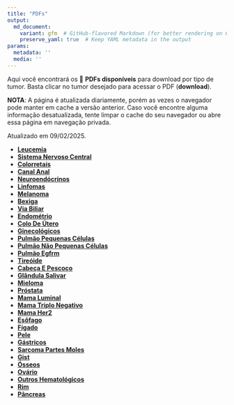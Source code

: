 ```yaml
---
title: "PDFs"
output: 
  md_document:
    variant: gfm  # GitHub-flavored Markdown (for better rendering on GitHub)
    preserve_yaml: true  # Keep YAML metadata in the output
params:
  metadata: ''
  media: ''
---
```


<script async src="https://scripts.simpleanalyticscdn.com/latest.js"></script>

Aqui você encontrará os 📝 **PDFs disponíveis** para download por tipo
de tumor. Basta clicar no tumor desejado para acessar o PDF
(**download**).

**NOTA**: A página é atualizada diariamente, porém as vezes o navegador
pode manter em cache a versão anterior. Caso você encontre alguma
informação desatualizada, tente limpar o cache do seu navegador ou abre
essa página em navegação privada.

Atualizado em 09/02/2025.

- [**Leucemia**](https://coeoralmeds-e768.restdb.io/media/67a855a6f63b80480010d986?download=true)
- [**Sistema Nervoso
  Central**](https://coeoralmeds-e768.restdb.io/media/67a855a7f63b80480010d989?download=true)
- [**Colorretais**](https://coeoralmeds-e768.restdb.io/media/67a855aaf63b80480010d98e?download=true)
- [**Canal
  Anal**](https://coeoralmeds-e768.restdb.io/media/67a855abf63b80480010d990?download=true)
- [**Neuroendócrinos**](https://coeoralmeds-e768.restdb.io/media/67a855adf63b80480010d992?download=true)
- [**Linfomas**](https://coeoralmeds-e768.restdb.io/media/67a855aef63b80480010d994?download=true)
- [**Melanoma**](https://coeoralmeds-e768.restdb.io/media/67a855aff63b80480010d996?download=true)
- [**Bexiga**](https://coeoralmeds-e768.restdb.io/media/67a855b1f63b80480010d998?download=true)
- [**Via
  Biliar**](https://coeoralmeds-e768.restdb.io/media/67a855b3f63b80480010d99a?download=true)
- [**Endométrio**](https://coeoralmeds-e768.restdb.io/media/67a855b4f63b80480010d99c?download=true)
- [**Colo De
  Útero**](https://coeoralmeds-e768.restdb.io/media/67a855b5f63b80480010d99e?download=true)
- [**Ginecológicos**](https://coeoralmeds-e768.restdb.io/media/67a855b7f63b80480010d9a0?download=true)
- [**Pulmão Pequenas
  Células**](https://coeoralmeds-e768.restdb.io/media/67a855b8f63b80480010d9a5?download=true)
- [**Pulmão Não Pequenas
  Células**](https://coeoralmeds-e768.restdb.io/media/67a855baf63b80480010d9a7?download=true)
- [**Pulmão
  Egfrm**](https://coeoralmeds-e768.restdb.io/media/67a855bbf63b80480010d9a9?download=true)
- [**Tireóide**](https://coeoralmeds-e768.restdb.io/media/67a855bef63b80480010d9ad?download=true)
- [**Cabeça E
  Pescoço**](https://coeoralmeds-e768.restdb.io/media/67a855bff63b80480010d9af?download=true)
- [**Glândula
  Salivar**](https://coeoralmeds-e768.restdb.io/media/67a855c0f63b80480010d9b1?download=true)
- [**Mieloma**](https://coeoralmeds-e768.restdb.io/media/67a855c2f63b80480010d9b3?download=true)
- [**Próstata**](https://coeoralmeds-e768.restdb.io/media/67a855c3f63b80480010d9b5?download=true)
- [**Mama
  Luminal**](https://coeoralmeds-e768.restdb.io/media/67a855c6f63b80480010d9b9?download=true)
- [**Mama Triplo
  Negativo**](https://coeoralmeds-e768.restdb.io/media/67a855c8f63b80480010d9bb?download=true)
- [**Mama
  Her2**](https://coeoralmeds-e768.restdb.io/media/67a855c9f63b80480010d9bd?download=true)
- [**Esôfago**](https://coeoralmeds-e768.restdb.io/media/67a855cbf63b80480010d9bf?download=true)
- [**Fígado**](https://coeoralmeds-e768.restdb.io/media/67a855ccf63b80480010d9c1?download=true)
- [**Pele**](https://coeoralmeds-e768.restdb.io/media/67a855cdf63b80480010d9c3?download=true)
- [**Gástricos**](https://coeoralmeds-e768.restdb.io/media/67a855cff63b80480010d9c5?download=true)
- [**Sarcoma Partes
  Moles**](https://coeoralmeds-e768.restdb.io/media/67a855d0f63b80480010d9c7?download=true)
- [**Gist**](https://coeoralmeds-e768.restdb.io/media/67a855d1f63b80480010d9c9?download=true)
- [**Ósseos**](https://coeoralmeds-e768.restdb.io/media/67a855d3f63b80480010d9cb?download=true)
- [**Ovário**](https://coeoralmeds-e768.restdb.io/media/67a855d4f63b80480010d9cd?download=true)
- [**Outros
  Hematológicos**](https://coeoralmeds-e768.restdb.io/media/67a855d5f63b80480010d9cf?download=true)
- [**Rim**](https://coeoralmeds-e768.restdb.io/media/67a855d7f63b80480010d9d1?download=true)
- [**Pâncreas**](https://coeoralmeds-e768.restdb.io/media/67a855d8f63b80480010d9d3?download=true)
